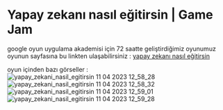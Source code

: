 # Yapay zekanı nasıl eğitirsin | Game Jam
google oyun uygulama akademisi için 72 saatte geliştirdiğimiz oyunumuz 
oyunun sayfasına bu linkten ulaşabilirsiniz : [yapay zekanı nasıl eğitirsin](https://rabirey.itch.io/yapay-zekan-nasil-egitirsin)

oyun içinden bazı görseller : ![yapay_zekani_nasil_egitirsin 11 04 2023 12_58_28](https://user-images.githubusercontent.com/115617420/231743546-71020709-4893-4e20-9acb-16223a434daa.png)
![yapay_zekani_nasil_egitirsin 11 04 2023 12_58_32](https://user-images.githubusercontent.com/115617420/231743576-c43b7d22-bcfc-4343-9342-5fc3cc15d7c2.png)
![yapay_zekani_nasil_egitirsin 11 04 2023 12_59_01](https://user-images.githubusercontent.com/115617420/231743592-c2ee0943-0660-4c53-be01-f1a240941f12.png)
![yapay_zekani_nasil_egitirsin 11 04 2023 12_59_28](https://user-images.githubusercontent.com/115617420/231743634-897f05cc-1604-4c95-96db-becd74441b16.png)
